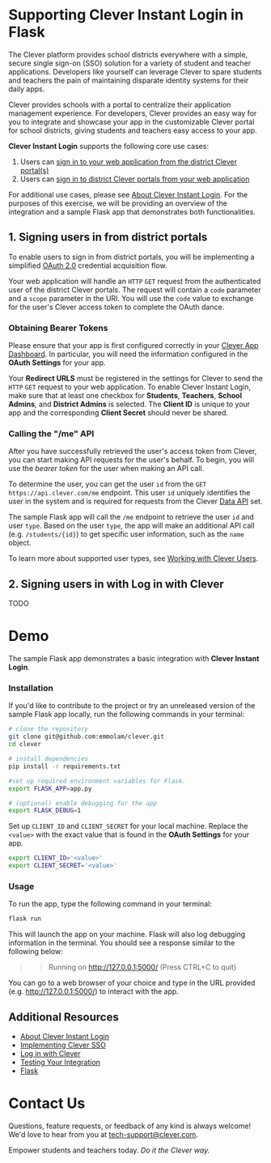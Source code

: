 # Supporting Clever Instant Login in Flask
The Clever platform provides school districts everywhere with a simple, secure single sign-on (SSO) solution for a variety of student and teacher applications.  Developers like yourself can leverage Clever to spare students and teachers the pain of maintaining disparate identity systems for their daily apps.  

Clever provides schools with a portal to centralize their application management experience.  For developers, Clever provides an easy way for you to integrate and showcase your app in the customizable Clever portal for school districts, giving students and teachers easy access to your app.

**Clever Instant Login** supports the following core use cases:
1. Users can [sign in to your web application from the district Clever portal(s)](https://dev.clever.com/instant-login/bearer-tokens)
2. Users can [sign in to district Clever portals from your web application](https://dev.clever.com/instant-login/log-in-with-clever)

For additional use cases, please see [About Clever Instant Login](https://dev.clever.com/instant-login/).  For the purposes of this exercise, we will be providing an overview of the integration and a sample Flask app that demonstrates both functionalities.

## 1. Signing users in from district portals
To enable users to sign in from district portals, you will be implementing a simplified [OAuth 2.0](http://oauth.net/2/) credential acquisition flow.

Your web application will handle an `HTTP` `GET` request from the authenticated user of the district Clever portals.  The request will contain a `code` parameter and a `scope` parameter in the URI.  You will use the `code` value to exchange for the user's Clever access token to complete the OAuth dance.

### Obtaining Bearer Tokens
Please ensure that your app is first configured correctly in your [Clever App Dashboard](https://account.clever.com/partner/applications).  In particular, you will need the information configured in the **OAuth Settings** for your app.

Your **Redirect URLS** must be registered in the settings for Clever to send the `HTTP` `GET` request to your web application.  To enable Clever Instant Login, make sure that at least one checkbox for **Students**, **Teachers**, **School Admins**, and **District Admins** is selected.  The **Client ID** is unique to your app and the corresponding **Client Secret** should never be shared.

### Calling the "/me" API
After you have successfully retrieved the user's access token from Clever, you can start making API requests for the user's behalf.  To begin, you will use the *bearer token* for the user when making an API call.

To determine the user, you can get the user `id` from the `GET` `https://api.clever.com/me` endpoint.  This user `id` uniquely identifies the user in the system and is required for requests from the Clever [Data API](https://clever.com/developers/docs/explorer#api_data) set.

The sample Flask app will call the `/me` endpoint to retrieve the user `id` and user `type`.  Based on the user `type`, the app will make an additional API call (e.g. `/students/{id}`) to get specific user information, such as the `name` object.

To learn more about supported user types, see [Working with Clever Users](https://dev.clever.com/instant-login/users).

## 2. Signing users in with Log in with Clever
TODO

# Demo
The sample Flask app demonstrates a basic integration with **Clever Instant Login**.
### Installation
If you'd like to contribute to the project or try an unreleased version of the sample Flask app locally, run the following commands in your terminal:


```bash
# clone the repository
git clone git@github.com:emmolam/clever.git
cd clever

# install dependencies
pip install -r requirements.txt

#set up required environment variables for Flask.
export FLASK_APP=app.py

# (optional) enable debugging for the app
export FLASK_DEBUG=1
```

Set up `CLIENT_ID` and `CLIENT_SECRET` for your local machine.  Replace the `<value>` with the exact value that is found in the **OAuth Settings** for your app.

```bash
export CLIENT_ID='<value>'
export CLIENT_SECRET='<value>' 
```
### Usage
To run the app, type the following command in your terminal:
```bash
flask run
```
This will launch the app on your machine.  Flask will also log debugging information in the terminal.  You should see a response similar to the following below:
>> Running on http://127.0.0.1:5000/ (Press CTRL+C to quit)

You can go to a web browser of your choice and type in the URL provided (e.g. http://127.0.0.1:5000/) to interact with the app.

## Additional Resources
* [About Clever Instant Login](https://dev.clever.com/instant-login/)
* [Implementing Clever SSO](https://dev.clever.com/instant-login/implementation)
* [Log in with Clever](https://dev.clever.com/instant-login/log-in-with-clever)
* [Testing Your Integration](https://dev.clever.com/instant-login/testing)
* [Flask](http://flask.pocoo.org/)

# Contact Us 
Questions, feature requests, or feedback of any kind is always welcome! We'd love to hear from you at tech-support@clever.com.  

Empower students and teachers today.  *Do it the Clever way.*